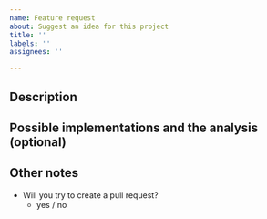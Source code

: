 ```yaml
---
name: Feature request
about: Suggest an idea for this project
title: ''
labels: ''
assignees: ''

---
```


## Description


## Possible implementations and the analysis (optional)


## Other notes

-   Will you try to create a pull request?
    -   yes / no

